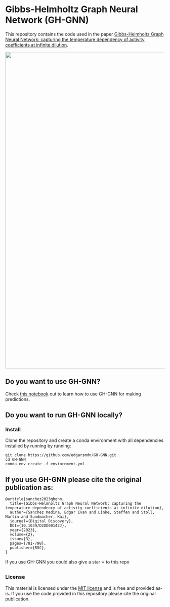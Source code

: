 # Gibbs-Helmholtz Graph Neural Network (GH-GNN)

This repository contains the code used in the paper [Gibbs-Helmholtz Graph Neural Network: capturing the temperature dependency of activity coefficients at infinite dilution](https://doi.org/10.1039/D2DD00142J). 

<img align="center" src="https://github.com/edgarsmdn/GH-GNN/blob/main/media/ghgnn_github.png" width="1000">

## Do you want to use GH-GNN?

Check [this notebook](https://github.com/edgarsmdn/GH-GNN/blob/main/notebooks/002-eism-GH-GNN.ipynb) out to learn how to use GH-GNN for making predictions.

## Do you want to run GH-GNN locally?

### Install

Clone the repository and create a conda environment with all dependencies installed by running by running:
```
git clone https://github.com/edgarsmdn/GH-GNN.git
cd GH-GNN
conda env create -f enviornment.yml
```

## If you use GH-GNN please cite the original publication as:

```
@article{sanchez2023ghgnn,
  title={Gibbs-Helmholtz Graph Neural Network: capturing the temperature dependency of activity coefficients at infinite dilution},
  author={Sanchez Medina, Edgar Ivan and Linke, Steffen and Stoll, Martin and Sundmacher, Kai},
  journal={Digital Discovery},
  DOI={10.1039/D2DD00142J},
  year={2023},
  volume={2},
  issue={3},
  pages={781-798},
  publisher={RSC},
}
```

If you use GH-GNN you could also give a star :star: to this repo

### License

This material is licensed under the [MIT license](https://github.com/edgarsmdn/GH-GNN/blob/main/LICENSE) and is free and provided as-is. If you use the code provided in this repository please cite the original publication.
